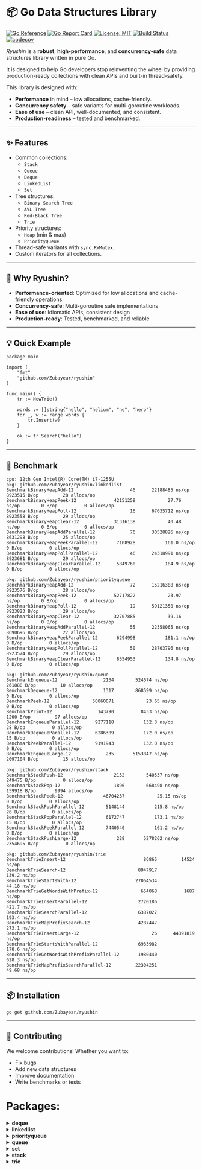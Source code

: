# 📦 Go Data Structures Library

[![Go Reference](https://pkg.go.dev/badge/github.com/Zubayear/sonic.svg)](https://pkg.go.dev/github.com/Zubayear/sonic)
[![Go Report Card](https://goreportcard.com/badge/github.com/Zubayear/sonic)](https://goreportcard.com/report/github.com/Zubayear/sonic)
[![License: MIT](https://img.shields.io/badge/License-MIT-yellow.svg)](LICENSE)
[![Build Status](https://github.com/Zubayear/sonic/actions/workflows/go.yml/badge.svg)](https://github.com/Zubayear/sonic/actions)
[![codecov](https://codecov.io/gh/Zubayear/sonic/branch/main/graph/badge.svg)](https://codecov.io/gh/Zubayear/sonic)

*Ryushin* is a **robust**, **high-performance**, and **concurrency-safe** data structures library written in pure Go.

It is designed to help Go developers stop reinventing the wheel by providing production-ready collections with clean APIs and built-in thread-safety.

This library is designed with:
- **Performance** in mind – low allocations, cache-friendly.
- **Concurrency safety** – safe variants for multi-goroutine workloads.
- **Ease of use** – clean API, well-documented, and consistent.
- **Production-readiness** – tested and benchmarked.

---

## ✨ Features

- Common collections:
  - `Stack`
  - `Queue`
  - `Deque`
  - `LinkedList`
  - `Set`
- Tree structures:
  - `Binary Search Tree`
  - `AVL Tree`
  - `Red-Black Tree`
  - `Trie`
- Priority structures:
  - `Heap` (min & max)
  - `PriorityQueue`
- Thread-safe variants with `sync.RWMutex`.
- Custom iterators for all collections.

---
## 🚀 Why Ryushin?
- **Performance-oriented**: Optimized for low allocations and cache-friendly operations
- **Concurrency-safe**: Multi-goroutine safe implementations
- **Ease of use**: Idiomatic APIs, consistent design
- **Production-ready**: Tested, benchmarked, and reliable

---
## 💡 Quick Example
```
package main

import (
    "fmt"
    "github.com/Zubayear/ryushin"
)

func main() {
    tr := NewTrie()

	words := []string{"hello", "helium", "he", "hero"}
	for _, w := range words {
		tr.Insert(w)
	}
	
	ok := tr.Search("hello")
}
```

---
## 💪 Benchmark
```
cpu: 12th Gen Intel(R) Core(TM) i7-1255U
pkg: github.com/Zubayear/ryushin/linkedlist
BenchmarkBinaryHeapAdd-12              	      46	  22188485 ns/op	 8923515 B/op	      28 allocs/op
BenchmarkBinaryHeapPeek-12             	42151258	        27.76 ns/op	       0 B/op	       0 allocs/op
BenchmarkBinaryHeapPoll-12             	      16	  67635712 ns/op	 8923558 B/op	      29 allocs/op
BenchmarkBinaryHeapClear-12            	31316138	        40.48 ns/op	       0 B/op	       0 allocs/op
BenchmarkBinaryHeapAddParallel-12      	      76	  30528826 ns/op	 8631298 B/op	      25 allocs/op
BenchmarkBinaryHeapPeekParallel-12     	 7108928	       161.0 ns/op	       0 B/op	       0 allocs/op
BenchmarkBinaryHeapPollParallel-12     	      46	  24318991 ns/op	 8923681 B/op	      29 allocs/op
BenchmarkBinaryHeapClearParallel-12    	 5849760	       184.9 ns/op	       0 B/op	       0 allocs/op

pkg: github.com/Zubayear/ryushin/priorityqueue
BenchmarkBinaryHeapAdd-12              	      72	  15216388 ns/op	 8923576 B/op	      28 allocs/op
BenchmarkBinaryHeapPeek-12             	52717822	        23.97 ns/op	       0 B/op	       0 allocs/op
BenchmarkBinaryHeapPoll-12             	      19	  59121358 ns/op	 8923823 B/op	      29 allocs/op
BenchmarkBinaryHeapClear-12            	32707885	        39.16 ns/op	       0 B/op	       0 allocs/op
BenchmarkBinaryHeapAddParallel-12      	      55	  22358065 ns/op	 8690696 B/op	      27 allocs/op
BenchmarkBinaryHeapPeekParallel-12     	 6294998	       181.1 ns/op	       0 B/op	       0 allocs/op
BenchmarkBinaryHeapPollParallel-12     	      50	  28703796 ns/op	 8923574 B/op	      29 allocs/op
BenchmarkBinaryHeapClearParallel-12    	 8554953	       134.8 ns/op	       0 B/op	       0 allocs/op

pkg: github.com/Zubayear/ryushin/queue
BenchmarkEnqueue-12            	    2134	    524674 ns/op	  261888 B/op	      10 allocs/op
BenchmarkDequeue-12            	    1317	    868599 ns/op	       0 B/op	       0 allocs/op
BenchmarkPeek-12               	50060071	        23.65 ns/op	       0 B/op	       0 allocs/op
BenchmarkPrint-12              	  143790	      8433 ns/op	    1200 B/op	      97 allocs/op
BenchmarkEnqueueParallel-12    	 9277118	       132.3 ns/op	      28 B/op	       0 allocs/op
BenchmarkDequeueParallel-12    	 6286309	       172.0 ns/op	      15 B/op	       0 allocs/op
BenchmarkPeekParallel-12       	 9191943	       132.0 ns/op	       0 B/op	       0 allocs/op
BenchmarkEnqueueLarge-12       	     235	   5153847 ns/op	 2097104 B/op	      15 allocs/op

pkg: github.com/Zubayear/ryushin/stack
BenchmarkStackPush-12            	    2152	    540537 ns/op	  249475 B/op	       0 allocs/op
BenchmarkStackPop-12             	    1896	    668498 ns/op	  159918 B/op	    9994 allocs/op
BenchmarkStackPeek-12            	46704237	        25.15 ns/op	       0 B/op	       0 allocs/op
BenchmarkStackPushParallel-12    	 5148144	       215.8 ns/op	      26 B/op	       0 allocs/op
BenchmarkStackPopParallel-12     	 6172747	       173.1 ns/op	      15 B/op	       0 allocs/op
BenchmarkStackPeekParallel-12    	 7440540	       161.2 ns/op	       0 B/op	       0 allocs/op
BenchmarkStackPushLarge-12       	     228	   5278262 ns/op	 2354695 B/op	       0 allocs/op

pkg: github.com/Zubayear/ryushin/trie
BenchmarkTrieInsert-12                        	   86865	     14524 ns/op
BenchmarkTrieSearch-12                        	 8947917	       139.2 ns/op
BenchmarkTrieStartsWith-12                    	27064534	        44.18 ns/op
BenchmarkTrieGetWordsWithPrefix-12            	  654068	      1687 ns/op
BenchmarkTrieInsertParallel-12                	 2720186	       421.7 ns/op
BenchmarkTrieSearchParallel-12                	 6387027	       193.4 ns/op
BenchmarkTrieMapPrefixSearch-12               	 4287447	       273.1 ns/op
BenchmarkTrieInsertLarge-12                   	      26	  44391819 ns/op
BenchmarkTrieStartsWithParallel-12            	 6933982	       178.6 ns/op
BenchmarkTrieGetWordsWithPrefixParallel-12    	 1980440	       628.3 ns/op
BenchmarkTrieMapPrefixSearchParallel-12       	22304251	        49.68 ns/op
```
---

## 📦 Installation
```
go get github.com/Zubayear/ryushin
```
---
## 🤝 Contributing
We welcome contributions! Whether you want to:
- Fix bugs
- Add new data structures
- Improve documentation
- Write benchmarks or tests
# Packages:

<details>
	<summary> <strong> deque </strong> </summary>	

---

##### Functions:

1. [`NewDeque`](./deque/deque.go#L16):  NewDeque returns a new, empty Deque[T] backed by a doubly linked list. The returned deque is ready to use immediately. Time Complexity: O(1) Concurrency: Safe for concurrent use by multiple goroutines.

---
##### Types

1. [`Deque`](./deque/deque.go#L8): No description provided.


---
</details><details>
	<summary> <strong> linkedlist </strong> </summary>	

---

##### Functions:

1. [`NewLinkedList`](./linkedlist/linked_list.go#L34):  NewLinkedList initializes and returns a new empty doubly linked list.
2. [`NewListNode`](./linkedlist/linked_list.go#L18):  NewListNode creates a new node with the given value.

---
##### Types

1. [`DoublyLinkedList`](./linkedlist/linked_list.go#L27): No description provided.

2. [`ListNode`](./linkedlist/linked_list.go#L12): No description provided.


---
</details><details>
	<summary> <strong> priorityqueue </strong> </summary>	

---

##### Functions:

1. [`NewBinaryHeap`](./priorityqueue/binary_heap.go#L21):  NewBinaryHeap creates and returns a new empty BinaryHeap.

---
##### Types

1. [`BinaryHeap`](./priorityqueue/binary_heap.go#L15): No description provided.


---
</details><details>
	<summary> <strong> queue </strong> </summary>	

---

##### Functions:

1. [`NewQueue`](./queue/queue.go#L20):  NewQueue creates and returns a new queue with an initial capacity of 16. Time Complexity: O(1)

---
##### Types

1. [`Queue`](./queue/queue.go#L12): No description provided.


---
</details><details>
	<summary> <strong> set </strong> </summary>	

---

##### Functions:

1. [`NewUnorderedSet`](./set/unordered_set.go#L13):  NewUnorderedSet creates and returns a new instance of UnorderedSet.

---
##### Types

1. [`UnorderedSet`](./set/unordered_set.go#L7): No description provided.


---
</details><details>
	<summary> <strong> stack </strong> </summary>	

---

##### Functions:

1. [`NewStack`](./stack/stack.go#L17):  NewStack initializes a new stack with default capacity of 16.

---
##### Types

1. [`Stack`](./stack/stack.go#L10): No description provided.


---
</details><details>
	<summary> <strong> trie </strong> </summary>	

---

##### Functions:

1. [`NewTrie`](./trie/trie.go#L31):  NewTrie creates and returns an empty Trie.
2. [`NewTrieNode`](./trie/trie.go#L18):  NewTrieNode creates and returns a new Trie node.

---
##### Types

1. [`Node`](./trie/trie.go#L12): No description provided.

2. [`Pair`](./trie/trie.go#L173): No description provided.

3. [`Trie`](./trie/trie.go#L24): No description provided.


---
</details>
